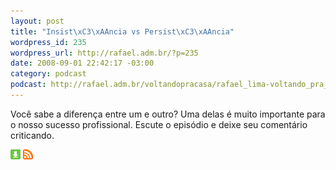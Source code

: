 ```yaml
--- 
layout: post
title: "Insist\xC3\xAAncia vs Persist\xC3\xAAncia"
wordpress_id: 235
wordpress_url: http://rafael.adm.br/?p=235
date: 2008-09-01 22:42:17 -03:00
category: podcast
podcast: http://rafael.adm.br/voltandopracasa/rafael_lima-voltando_pra_casa-0014.mp3
---
```

Você sabe a diferença entre um e outro? Uma delas é muito importante para o nosso sucesso profissional. Escute o episódio e deixe seu comentário criticando.

<a class="noborder" title="Download" href="http://rafael.adm.br/voltandopracasa/rafael_lima-voltando_pra_casa-0014.mp3"><img src="/images/download_green.gif" border="0" alt="Download" /></a> <a class="noborder" title="RSS" href="http://feeds.feedburner.com/rafael_lima_podcast"><img src="/images/icn-feed-16x16.png" border="0" alt="RSS" /></a>

